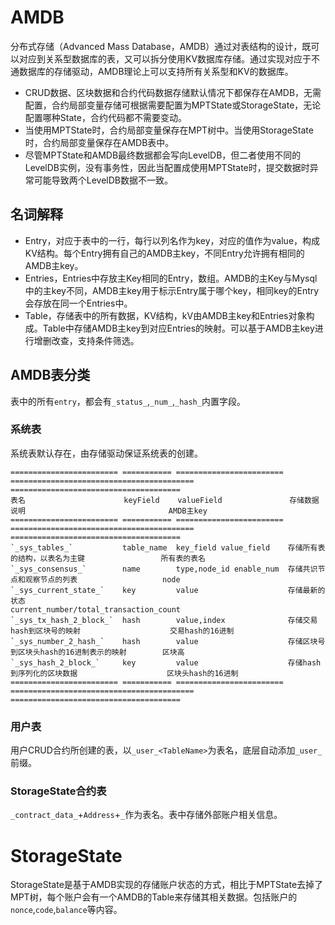 # AMDB

分布式存储（Advanced Mass Database，AMDB）通过对表结构的设计，既可以对应到关系型数据库的表，又可以拆分使用KV数据库存储。通过实现对应于不通数据库的存储驱动，AMDB理论上可以支持所有关系型和KV的数据库。

- CRUD数据、区块数据和合约代码数据存储默认情况下都保存在AMDB，无需配置，合约局部变量存储可根据需要配置为MPTState或StorageState，无论配置哪种State，合约代码都不需要变动。
- 当使用MPTState时，合约局部变量保存在MPT树中。当使用StorageState时，合约局部变量保存在AMDB表中。
- 尽管MPTState和AMDB最终数据都会写向LevelDB，但二者使用不同的LevelDB实例，没有事务性，因此当配置成使用MPTState时，提交数据时异常可能导致两个LevelDB数据不一致。

## 名词解释

- Entry，对应于表中的一行，每行以列名作为key，对应的值作为value，构成KV结构。每个Entry拥有自己的AMDB主key，不同Entry允许拥有相同的AMDB主key。
- Entries，Entries中存放主Key相同的Entry，数组。AMDB的主Key与Mysql中的主key不同，AMDB主key用于标示Entry属于哪个key，相同key的Entry会存放在同一个Entries中。
- Table，存储表中的所有数据，KV结构，kV由AMDB主key和Entries对象构成。Table中存储AMDB主key到对应Entries的映射。可以基于AMDB主key进行增删改查，支持条件筛选。

## AMDB表分类

表中的所有`entry`，都会有`_status_`,`_num_`,`_hash_`内置字段。

### 系统表

系统表默认存在，由存储驱动保证系统表的创建。

```eval_rst
======================== =========== ======================== ========================================= ====================================== 
表名                      keyField    valueField               存储数据说明                                AMDB主key                              
======================== =========== ======================== ========================================= ====================================== 
`_sys_tables_`           table_name  key_field value_field    存储所有表的结构，以表名为主键                 所有表的表名                             
`_sys_consensus_`        name        type,node_id enable_num  存储共识节点和观察节点的列表                   node                                   
`_sys_current_state_`    key         value                    存储最新的状态                               current_number/total_transaction_count 
`_sys_tx_hash_2_block_`  hash        value,index              存储交易hash到区块号的映射                    交易hash的16进制                        
`_sys_number_2_hash_`    hash        value                    存储区块号到区块头hash的16进制表示的映射        区块高                                 
`_sys_hash_2_block_`     key         value                    存储hash到序列化的区块数据                    区块头hash的16进制                      
======================== =========== ======================== ========================================= ====================================== 
```

### 用户表

用户CRUD合约所创建的表，以`_user_<TableName>`为表名，底层自动添加`_user_`前缀。

### StorageState合约表

`_contract_data_`+`Address`+`_`作为表名。表中存储外部账户相关信息。

# StorageState

StorageState是基于AMDB实现的存储账户状态的方式，相比于MPTState去掉了MPT树，每个账户会有一个AMDB的Table来存储其相关数据。包括账户的`nonce`,`code`,`balance`等内容。
